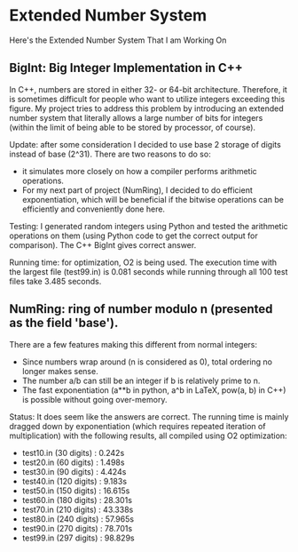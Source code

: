 # Extended Number System
Here's the Extended Number System That I am Working On

## BigInt: Big Integer Implementation in C++

In C++, numbers are stored in either 32- or 64-bit architecture. Therefore, it is sometimes difficult for people who want to utilize integers exceeding this figure. My project tries to address this problem by introducing an extended number system that literally allows a large number of bits for integers (within the limit of being able to be stored by processor, of course). 

Update: after some consideration I decided to use base 2 storage of digits instead of base (2^31). There are two reasons to do so: 
- it simulates more closely on how a compiler performs arithmetic operations. 
- For my next part of project (NumRing), I decided to do efficient exponentiation, which will be beneficial if the bitwise operations can be efficiently and conveniently done here. 

Testing: I generated random integers using Python and tested the arithmetic operations on them (using Python code to get the correct output for comparison). The C++ BigInt gives correct answer. 

Running time: for optimization, O2 is being used. The execution time with the largest file (test99.in) is 0.081 seconds while running through all 100 test files take 3.485 seconds. 

## NumRing: ring of number modulo n (presented as the field 'base'). 

There are a few features making this different from normal integers: 
- Since numbers wrap around (n is considered as 0), total ordering no longer makes sense. 
- The number a/b can still be an integer if b is relatively prime to n. 
- The fast exponentiation (a**b in python, a^b in LaTeX, pow(a, b) in C++) is possible without going over-memory. 

Status: It does seem like the answers are correct. The running time is mainly dragged down by exponentiation (which requires repeated iteration of multiplication) with the following results, all compiled using O2 optimization: 
- test10.in (30 digits) : 0.242s
- test20.in (60 digits) : 1.498s
- test30.in (90 digits) : 4.424s
- test40.in (120 digits) : 9.183s
- test50.in (150 digits) : 16.615s
- test60.in (180 digits) : 28.301s
- test70.in (210 digits) : 43.338s
- test80.in (240 digits) : 57.965s
- test90.in (270 digits) : 78.701s
- test99.in (297 digits) : 98.829s
